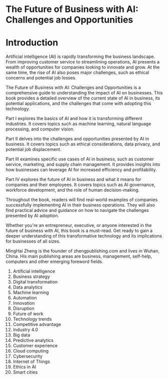 # The Future of Business with AI: Challenges and Opportunities

# Introduction

Artificial intelligence (AI) is rapidly transforming the business landscape. From improving customer service to streamlining operations, AI presents a wealth of opportunities for companies looking to innovate and grow. At the same time, the rise of AI also poses major challenges, such as ethical concerns and potential job losses.

The Future of Business with AI: Challenges and Opportunities is a comprehensive guide to understanding the impact of AI on businesses. This book provides a detailed overview of the current state of AI in business, its potential applications, and the challenges that come with adopting this technology.

Part I explores the basics of AI and how it is transforming different industries. It covers topics such as machine learning, natural language processing, and computer vision.

Part II delves into the challenges and opportunities presented by AI in business. It covers topics such as ethical considerations, data privacy, and potential job displacement.

Part III examines specific use cases of AI in business, such as customer service, marketing, and supply chain management. It provides insights into how businesses can leverage AI for increased efficiency and profitability.

Part IV explores the future of AI in business and what it means for companies and their employees. It covers topics such as AI governance, workforce development, and the role of human decision-making.

Throughout the book, readers will find real-world examples of companies successfully implementing AI in their business operations. They will also find practical advice and guidance on how to navigate the challenges presented by AI adoption.

Whether you're an entrepreneur, executive, or anyone interested in the future of business with AI, this book is a must-read. Get ready to gain a deeper understanding of this transformative technology and its implications for businesses of all sizes.

MingHai Zheng is the founder of zhengpublishing.com and lives in Wuhan, China. His main publishing areas are business, management, self-help, computers and other emerging foreword fields.



1. Artificial intelligence
2. Business strategy
3. Digital transformation
4. Data analytics
5. Machine learning
6. Automation
7. Innovation
8. Disruption
9. Future of work
10. Technology trends
11. Competitive advantage
12. Industry 4.0
13. Big data
14. Predictive analytics
15. Customer experience
16. Cloud computing
17. Cybersecurity
18. Internet of Things
19. Ethics in AI
20. Smart cities

